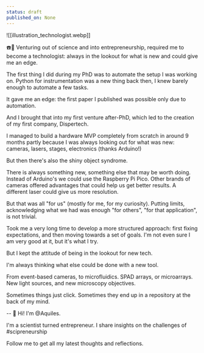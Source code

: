 ```yaml
---
status: draft
published_on: None
---
```

![[illustration_technologist.webp]]

☎️📲 Venturing out of science and into entrepreneurship, required me to become a technologist: always in the lookout for what is new and could give me an edge. 

The first thing I did during my PhD was to automate the setup I was working on. Python for instrumentation was a new thing back then, I knew barely enough to automate a few tasks. 

It gave me an edge: the first paper I published was possible only due to automation. 

And I brought that into my first venture after-PhD, which led to the creation of my first company, Dispertech. 

I managed to build a hardware MVP completely from scratch in around 9 months partly because I was always looking out for what was new: cameras, lasers, stages, electronics (thanks Arduino!)

But then there's also the shiny object syndrome. 

There is always something new, something else that may be worth doing. Instead of Arduino's we could use the Raspberry Pi Pico. Other brands of cameras offered advantages that could help us get better results. A different laser could give us more resolution. 

But that was all "for us" (mostly for me, for my curiosity). Putting limits, acknowledging what we had was enough "for others", "for that application", is not trivial. 

Took me a very long time to develop a more structured approach: first fixing expectations, and then moving towards a set of goals. I'm not even sure I am very good at it, but it's what I try. 

But I kept the attitude of being in the lookout for new tech. 

I'm always thinking what else could be done with a new tool. 

From event-based cameras, to microfluidics. SPAD arrays, or microarrays. New light sources, and new microscopy objectives. 

Sometimes things just click. Sometimes they end up in a repository at the back of my mind. 

--
👋 Hi! I'm @Aquiles. 

I'm a scientist turned entrepreneur. 
I share insights on the challenges of #scipreneurship 

Follow me to get all my latest thoughts and reflections. 
